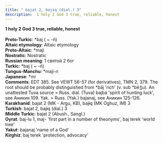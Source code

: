 ```yaml
---
title: " bajat 2, bajɨq (dial.) 3"
description:  1 holy 2 God 3 true, reliable, honest
---
```

<p data-pagefind-weight="0.5">
<strong> 1 holy 2 God 3 true, reliable, honest</strong><br><br>
<strong>Proto-Turkic</strong>:  *baj ( ~ -ń)<br>
<strong>Altaic etymology</strong>:  Altaic etymology<br>
<strong> Proto-Altaic</strong>:  *maji<br>
<strong>Nostratic</strong>:  Nostratic<br>
<strong>Russian meaning</strong>:  1 святой 2 бог<br>
<strong>Turkic</strong>:  *baj ( ~ -ń)<br>
<strong>Tungus-Manchu</strong>:  *maji-n<br>
<strong>Japanese</strong>:  *mi<br>
<strong>Comments</strong>:  EDT 385. See VEWT 56-57 (for derivatives), TMN 2, 379. The root should be probably distinguished from *bāj 'rich' (v. sub *bēǯu). An unattested Tuva source > Russ. dial. (Tuva) bajbá 'spirit of hunting luck', see Аникин 109. Yak. > Russ. (Yak.) bajanaj, see Аникин 125-126.<br>
<strong>Karakhanid</strong>:  bajat 2 (MK - Argu, KB), bajɨq (MK Oghuz, IM) 3<br>
<strong>Turkish</strong>:  bajat 2, bajɨq (dial.) 3<br>
<strong>Middle Turkic</strong>:  bajat 2 (Abush., Sangl.)<br>
<strong>Oyrat</strong>:  baj-lu 1, maj- 'first part in a number of theonyms', baj terek 'world tree'<br>
<strong>Yakut</strong>:  bajanaj 'name of a God'<br>
<strong>Kirghiz</strong>:  baj terek 'protection, advocacy'<br>

</p>
